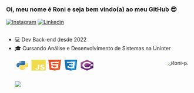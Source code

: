 ### Oi, meu nome é Roni e seja bem vindo(a) ao meu GitHub 😎

<div>
  <a href="https://www.instagram.com/ronnih_/" target="_blank"><img src="https://img.shields.io/badge/-Instagram-E4405F?style=flat&logo=instagram&logoColor=white" alt="Instagram" /></a>
  <a href="https://www.linkedin.com/in/roniandriani/" target="_blank"><img src="https://img.shields.io/badge/LinkedIn-blue?style=flat&logo=linkedin&labelColor=blue" alt="Linkedin" /></a>
</div>

##

<ul>
  <li>💻 Dev Back-end desde 2022</li>
  <li>🎓 Cursando Análise e Desenvolvimento de Sistemas na Uninter</li>
 
  </div>
<div style="display: inline_block"><br>
  <img align="center" alt="Roni-Python" height="30" width="40" src="https://raw.githubusercontent.com/devicons/devicon/master/icons/python/python-original.svg">
  <img align="center" alt="Rafa-Js" height="30" width="40" src="https://raw.githubusercontent.com/devicons/devicon/master/icons/javascript/javascript-plain.svg">
  <img align="center" alt="Roni-HTML" height="30" width="40" src="https://raw.githubusercontent.com/devicons/devicon/master/icons/html5/html5-original.svg">
  <img align="center" alt="Roni-CSS" height="30" width="40" src="https://raw.githubusercontent.com/devicons/devicon/master/icons/css3/css3-original.svg">
  <img align="center" alt="Roni-Csharp" height="30" width="40" src="https://raw.githubusercontent.com/devicons/devicon/master/icons/csharp/csharp-original.svg">
  <img align="right" alt="Roni-pic" height="150" style="border-radius:50px;" src="https://media.discordapp.net/attachments/962467369387704320/1056651492993536042/download20221200145150.png?width=400&height=400">
 
  ##

<div>
<!--   <img height="180em" src="https://github-readme-stats.vercel.app/api?username=roniandriani&show_icons=true&theme=radical&count_private=true"/> -->
  <img height="180em" src="https://github-readme-stats.vercel.app/api/top-langs/?username=roniandriani&layout=compact&langs_count=8&theme=radical"/>
</div>

  
  ##


                  
